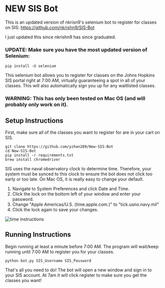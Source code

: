 # NEW SIS Bot #

This is an updated version of nkrisn9's selenium bot to register for classes on SIS:
https://github.com/nkrishn9/SIS-Bot

I just updated this since nkrishn9 has since graduated.

### UPDATE: Make sure you have the most updated version of Selenium: ###
```
pip install -U selenium
```

This selenium bot allows you to register for classes on the Johns Hopkins SIS portal right at 7:00 AM, virtually guaranteeing a spot in all of your classes. This will also automatically sign you up for any waitlisted classes.



### WARNING: This has only been tested on Mac OS (and will probably only work on it). ###


## Setup Instructions ##
First, make sure all of the classes you want to register for are in your cart on SIS.

```
git clone https://github.com/yzhan289/New-SIS-Bot
cd New-SIS-Bot
pip install -r requirements.txt
brew install chromedriver
```

SIS uses the naval observatory clock to determine time. Therefore, your system must be synced to this clock to ensure the bot does not click too early or too late. On Mac OS, it is really easy to change your default. 

1. Navigate to System Preferences and click Date and Time. 
2. Click the lock on the bottom left of your window and enter your password. 
3. Change "Apple Americas/U.S. (time.apple.com.)" to "tick.usno.navy.mil"
4. Click the lock again to save your changes. 

![time instructions](https://github.com/nkrishn9/SIS-Bot/blob/master/time_instruct.png "Logo Title Text 1")


## Running Instructions ##
Begin running at least a minute before 7:00 AM. The program will wait/keep running until 7:00 AM to register you for your classes. 
```
python bot.py SIS_Username SIS_Password
```

That's all you need to do! The bot will open a new window and sign in to your SIS account. At 7am it will click register to make sure you get the classes you want!
